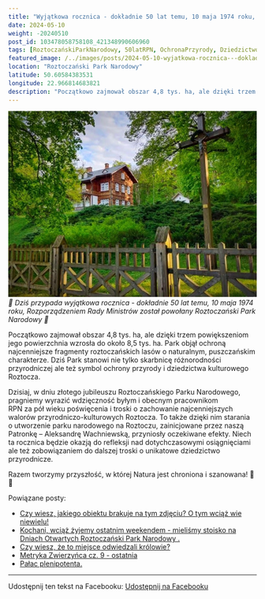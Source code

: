 ```yaml
---
title: "Wyjątkowa rocznica - dokładnie 50 lat temu, 10 maja 1974 roku, Rozporządzeniem Rady Ministrów został powołany Roztoczański Park Narodowy"
date: 2024-05-10
weight: -20240510
post_id: 103478058758108_421348990606960
tags: [RoztoczańskiParkNarodowy, 50latRPN, OchronaPrzyrody, DziedzictwoPrzyrodnicze]
featured_image: /../images/posts/2024-05-10-wyjatkowa-rocznica---dokladnie-50-lat-temu-10-maja-1974.jpg
location: "Roztoczański Park Narodowy"
latitude: 50.60584383531
longitude: 22.966814683821
description: "Początkowo zajmował obszar 4,8 tys. ha, ale dzięki trzem powiększeniom jego powierzchnia wzrosła do około 8,5 tys. ha. Park objął ochroną najcenniejsz..."
---
```


![🎉 Dziś przypada wyjątkowa rocznica - dokładnie 50 lat temu, 10 maja 1974 roku, Rozporządzeniem Rady Ministrów został powołany Roztoczański Park Narodowy 🌳](/images/posts/2024-05-10-wyjatkowa-rocznica---dokladnie-50-lat-temu-10-maja-1974.jpg)
*🎉 Dziś przypada wyjątkowa rocznica - dokładnie 50 lat temu, 10 maja 1974 roku, Rozporządzeniem Rady Ministrów został powołany Roztoczański Park Narodowy 🌳*

Początkowo zajmował obszar 4,8 tys. ha, ale dzięki trzem powiększeniom jego powierzchnia wzrosła do około 8,5 tys. ha. Park objął ochroną najcenniejsze fragmenty roztoczańskich lasów o naturalnym, puszczańskim charakterze. Dziś Park stanowi nie tylko skarbnicę różnorodności przyrodniczej ale też symbol ochrony przyrody i dziedzictwa kulturowego Roztocza.

Dzisiaj, w dniu złotego jubileuszu Roztoczańskiego Parku Narodowego, pragniemy wyrazić wdzięczność byłym i obecnym pracownikom RPN za pół wieku poświęcenia i troski o zachowanie najcenniejszych walorów przyrodniczo-kulturowych Roztocza. To także dzięki nim starania o utworzenie parku narodowego na Roztoczu, zainicjowane przez naszą Patronkę – Aleksandrę Wachniewską, przyniosły oczekiwane efekty. Niech ta rocznica będzie okazją do refleksji nad dotychczasowymi osiągnięciami ale też zobowiązaniem do dalszej troski o unikatowe dziedzictwo przyrodnicze.

Razem tworzymy przyszłość, w której Natura jest chroniona i szanowana! 💚🌳

Powiązane posty:
- [Czy wiesz, jakiego obiektu brakuje na tym zdjęciu? O tym wciąż wie niewielu!](/posts/Czy-wiesz-jakiego-obiektu-brakuje-na-tym-zdjeciu-O-tym)
- [Kochani, wciąż żyjemy ostatnim weekendem - mieliśmy stoisko na Dniach Otwartych Roztoczański Park Narodowy .](/posts/Kochani-wciaz-zyjemy-ostatnim-weekendem-mielismy-stoisko)
- [Czy wiesz, że to miejsce odwiedzali królowie?](/posts/Czy-wiesz-ze-to-miejsce-odwiedzali-krolowie)
- [Metryka Zwierzyńca cz. 9 - ostatnia](/posts/Metryka-Zwierzynca-cz-9-ostatnia)
- [Pałac plenipotenta.](/posts/Palac-plenipotenta)


---

Udostępnij ten tekst na Facebooku:
[Udostępnij na Facebooku](https://www.facebook.com/sharer/sharer.php?u=https://stowarzyszeniewachniewskiej.pl/posts/-Dzis-przypada-wyjatkowa-rocznica---dokladnie-50-lat-temu)

<script type="application/ld+json">
{
  "@context": "https://schema.org",
  "@type": "BlogPosting",
  "headline": "Wyjątkowa rocznica - dokładnie 50 lat temu, 10 maja 1974 roku, Rozporządzeniem Rady Ministrów został powołany Roztoczański Park Narodowy",
  "datePublished": "2024-05-10",
  "dateModified": "2024-05-10",
  "author": {
    "@type": "Organization",
    "name": "Stowarzyszenie im. Aleksandry Wachniewskiej"
  },
  "publisher": {
    "@type": "Organization",
    "name": "Stowarzyszenie im. Aleksandry Wachniewskiej",
    "logo": {
      "@type": "ImageObject",
      "url": "https://stowarzyszeniewachniewskiej.pl/images/logo/logo.svg"
    }
  },
  "mainEntityOfPage": {
    "@type": "WebPage",
    "@id": "https://stowarzyszeniewachniewskiej.pl/posts/wyjatkowa-rocznica---dokladnie-50-lat-temu-10-maja-1974"
  },
  "image": {
    "@type": "ImageObject",
    "url": "https://stowarzyszeniewachniewskiej.pl//images/posts/2024-05-10-wyjatkowa-rocznica---dokladnie-50-lat-temu-10-maja-1974.jpg"
  },
  "articleSection": "Dziedzictwo Kulturowe i Zabytki",
  "keywords": "[RoztoczańskiParkNarodowy, 50latRPN, OchronaPrzyrody, DziedzictwoPrzyrodnicze]",
  "wordCount": 158,
  "articleBody": "dokladnie-50-lat-temu-10-maja-1974.jpg\nlocation: \"Roztoczański Park Narodowy\"\nlatitude: 50.60584383531\nlongitude: 22.966814683821\ndescription: \"Początkowo zajmował obszar 4,8 tys. ha, ale dzięki trzem powiększeniom jego powierzchnia wzrosła do około 8,5 tys. ha. Park objął ochroną najcenniejsz...\"\n\n\nPoczątkowo zajmował obszar 4,8 tys. ha, ale dzięki trzem powiększeniom jego powierzchnia wzrosła do około 8,5 tys. ha. Park objął ochroną najcenniejsze fragmenty roztoczańskich lasów o naturalnym, puszczańskim charakterze. Dziś Park stanowi nie tylko skarbnicę różnorodności przyrodniczej ale też symbol ochrony przyrody i dziedzictwa kulturowego Roztocza.\n\nDzisiaj, w dniu złotego jubileuszu Roztoczańskiego Parku Narodowego, pragniemy wyrazić wdzięczność byłym i obecnym pracownikom RPN za pół wieku poświęcenia i troski o zachowanie najcenniejszych walorów przyrodniczo-kulturowych Roztocza. To także dzięki nim starania o utworzenie parku narodowego na Roztoczu, zainicjowane przez naszą Patronkę – Aleksandrę Wachniewską, przyniosły oczekiwane efekty. Niech ta rocznica będzie okazją do refleksji nad dotychczasowymi osiągnięciami ale też zobowiązaniem do dalszej troski o unikatowe dziedzictwo przyrodnicze.\n\nRazem tworzymy przyszłość, w której Natura jest chroniona i szanowana! 💚🌳",
  "description": "Początkowo zajmował obszar 4,8 tys. ha, ale dzięki trzem powiększeniom jego powierzchnia wzrosła do około 8,5 tys. ha. Park objął ochroną najcenniejsz...",
  "copyrightHolder": null
}
</script>
<script type="application/ld+json">
{
  "@context": "https://schema.org",
  "@type": "BreadcrumbList",
  "itemListElement": [
    {
      "@type": "ListItem",
      "position": 1,
      "name": "Home",
      "item": "https://stowarzyszeniewachniewskiej.pl"
    },
    {
      "@type": "ListItem",
      "position": 2,
      "name": "posts",
      "item": "https://stowarzyszeniewachniewskiej.pl/posts"
    },
    {
      "@type": "ListItem",
      "position": 3,
      "name": "Wyjątkowa rocznica - dokładnie 50 lat temu, 10 maja 1974 roku, Rozporządzeniem Rady Ministrów został powołany Roztoczański Park Narodowy",
      "item": "https://stowarzyszeniewachniewskiej.pl/posts/wyjatkowa-rocznica---dokladnie-50-lat-temu-10-maja-1974"
    }
  ]
}
</script>
